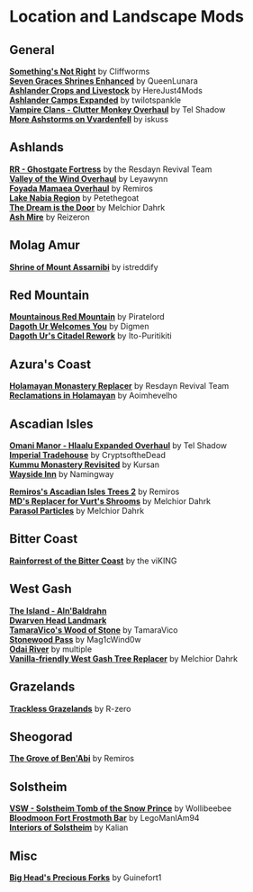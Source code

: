 # Location and Landscape Mods
## General
[**Something's Not Right**](https://www.nexusmods.com/morrowind/mods/46497) by Cliffworms  
[**Seven Graces Shrines Enhanced**](https://www.nexusmods.com/morrowind/mods/46417) by QueenLunara  
[**Ashlander Crops and Livestock**](https://www.nexusmods.com/morrowind/mods/46961) by HereJust4Mods  
[**Ashlander Camps Expanded**](https://www.nexusmods.com/morrowind/mods/44784/) by twilotspankle  
[**Vampire Clans - Clutter Monkey Overhaul**](https://www.nexusmods.com/morrowind/mods/47259) by Tel Shadow  
[**More Ashstorms on Vvardenfell**](https://www.nexusmods.com/morrowind/mods/47464/) by iskuss  

## Ashlands
[**RR - Ghostgate Fortress**](https://www.nexusmods.com/morrowind/mods/45822) by the Resdayn Revival Team  
[**Valley of the Wind Overhaul**](https://www.nexusmods.com/morrowind/mods/46691/) by Leyawynn  
[**Foyada Mamaea Overhaul**](https://www.nexusmods.com/morrowind/mods/46424) by Remiros  
[**Lake Nabia Region**](https://www.nexusmods.com/morrowind/mods/45939) by Petethegoat  
[**The Dream is the Door**](https://www.nexusmods.com/morrowind/mods/47423/) by Melchior Dahrk  
[**Ash Mire**](https://www.nexusmods.com/morrowind/mods/44200) by Reizeron  

## Molag Amur
[**Shrine of Mount Assarnibi**](https://www.nexusmods.com/morrowind/mods/46858) by istreddify  

## Red Mountain
[**Mountainous Red Mountain**](https://www.nexusmods.com/morrowind/mods/42125) by Piratelord  
[**Dagoth Ur Welcomes You**](https://www.nexusmods.com/morrowind/mods/44204) by Digmen  
[**Dagoth Ur's Citadel Rework**](https://www.nexusmods.com/morrowind/mods/45858) by Ito-Puritikiti  

## Azura's Coast
[**Holamayan Monastery Replacer**](https://www.nexusmods.com/morrowind/mods/43524) by Resdayn Revival Team  
[**Reclamations in Holamayan**](https://www.nexusmods.com/morrowind/mods/43226) by Aoimhevelho  

## Ascadian Isles
[**Omani Manor - Hlaalu Expanded Overhaul**](https://www.nexusmods.com/morrowind/mods/46147) by Tel Shadow  
[**Imperial Tradehouse**](https://www.nexusmods.com/morrowind/mods/42999) by CryptsoftheDead  
[**Kummu Monastery Revisited**](https://www.nexusmods.com/morrowind/mods/46565) by Kursan  
[**Wayside Inn**](http://mw.modhistory.com/download-45-12759) by Namingway  

[**Remiros's Ascadian Isles Trees 2**](https://www.nexusmods.com/morrowind/mods/45779/) by Remiros  
[**MD's Replacer for Vurt's Shrooms**](https://www.nexusmods.com/morrowind/mods/43528) by Melchior Dahrk  
[**Parasol Particles**](https://www.nexusmods.com/morrowind/mods/43528) by Melchior Dahrk  

## Bitter Coast  
[**Rainforrest of the Bitter Coast**](http://mw.modhistory.com/download-53-10251) by the viKING

## West Gash
[**The Island - Aln'Baldrahn**](https://www.nexusmods.com/morrowind/mods/43187)  
[**Dwarven Head Landmark**](https://www.nexusmods.com/morrowind/mods/46258)  
[**TamaraVico's Wood of Stone**](https://www.nexusmods.com/morrowind/mods/21164) by TamaraVico  
[**Stonewood Pass**](https://www.nexusmods.com/morrowind/mods/41298) by Mag1cWind0w  
[**Odai River**](https://www.nexusmods.com/morrowind/mods/45207) by multiple  
[**Vanilla-friendly West Gash Tree Replacer**](https://www.nexusmods.com/morrowind/mods/44173/) by Melchior Dahrk  

## Grazelands
[**Trackless Grazelands**](https://www.nexusmods.com/morrowind/mods/44194) by R-zero  

## Sheogorad
[**The Grove of Ben'Abi**](https://www.nexusmods.com/morrowind/mods/46137) by Remiros  

## Solstheim
[**VSW - Solstheim Tomb of the Snow Prince**](https://www.nexusmods.com/morrowind/mods/46810) by Wollibeebee  
[**Bloodmoon Fort Frostmoth Bar**](https://www.nexusmods.com/morrowind/mods/42727) by LegoManIAm94  
[**Interiors of Solstheim**](https://www.nexusmods.com/morrowind/mods/44451/) by Kalian  

## Misc
[**Big Head's Precious Forks**](https://www.nexusmods.com/morrowind/mods/45689) by Guinefort1  


